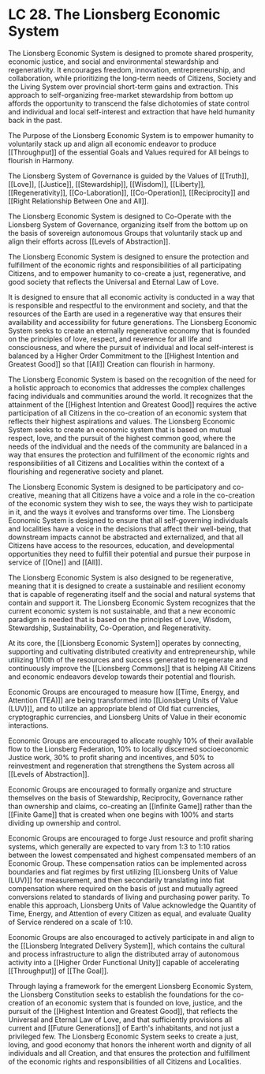 # LC 28.  The Lionsberg Economic System

The Lionsberg Economic System is designed to promote shared prosperity, economic justice, and social and environmental stewardship and regenerativity. It encourages freedom, innovation, entrepreneurship, and collaboration, while prioritizing the long-term needs of Citizens, Society and the Living System over provincial short-term gains and extraction. This approach to self-organizing free-market stewardship from bottom up affords the opportunity to transcend the false dichotomies of state control and individual and local self-interest and extraction that have held humanity back in the past. 

The Purpose of the Lionsberg Economic System is to empower humanity to voluntarily stack up and align all economic endeavor to produce [[Throughput]] of the essential Goals and Values required for All beings to flourish in Harmony. 

The Lionsberg System of Governance is guided by the Values of [[Truth]], [[Love]], [[Justice]], [[Stewardship]], [[Wisdom]], [[Liberty]], [[Regenerativity]], [[Co-Laboration]], [[Co-Operation]], [[Reciprocity]] and [[Right Relationship Between One and All]]. 

The Lionsberg Economic System is designed to Co-Operate with the Lionsberg System of Governance, organizing itself from the bottom up on the basis of sovereign autonomous Groups that voluntarily stack up and align their efforts across [[Levels of Abstraction]]. 

The Lionsberg Economic System is designed to ensure the protection and fulfillment of the economic rights and responsibilities of all participating Citizens, and to empower humanity to co-create a just, regenerative, and good society that reflects the Universal and Eternal Law of Love.

It is designed to ensure that all economic activity is conducted in a way that is responsible and respectful to the environment and society, and that the resources of the Earth are used in a regenerative way that ensures their availability and accessibility for future generations. The Lionsberg Economic System seeks to create an eternally regenerative economy that is founded on the principles of love, respect, and reverence for all life and consciousness, and where the pursuit of individual and local self-interest is balanced by a Higher Order Commitment to the [[Highest Intention and Greatest Good]] so that [[All]] Creation can flourish in harmony. 

The Lionsberg Economic System is based on the recognition of the need for a holistic approach to economics that addresses the complex challenges facing individuals and communities around the world. It recognizes that the attainment of the [[Highest Intention and Greatest Good]] requires the active participation of all Citizens in the co-creation of an economic system that reflects their highest aspirations and values. The Lionsberg Economic System seeks to create an economic system that is based on mutual respect, love, and the pursuit of the highest common good, where the needs of the individual and the needs of the community are balanced in a way that ensures the protection and fulfillment of the economic rights and responsibilities of all Citizens and Localities within the context of a flourishing and regenerative society and planet.

The Lionsberg Economic System is designed to be participatory and co-creative, meaning that all Citizens have a voice and a role in the co-creation of the economic system they wish to see, the ways they wish to participate in it, and the ways it evolves and transforms over time. The Lionsberg Economic System is designed to ensure that all self-governing individuals and localities have a voice in the decisions that affect their well-being, that downstream impacts cannot be abstracted and externalized, and that all Citizens have access to the resources, education, and developmental opportunities they need to fulfill their potential and pursue their purpose in service of [[One]] and [[All]].

The Lionsberg Economic System is also designed to be regenerative, meaning that it is designed to create a sustainable and resilient economy that is capable of regenerating itself and the social and natural systems that contain and support it. The Lionsberg Economic System recognizes that the current economic system is not sustainable, and that a new economic paradigm is needed that is based on the principles of Love, Wisdom, Stewardship, Sustainability, Co-Operation, and Regenerativity.

At its core, the [[Lionsberg Economic System]] operates by connecting, supporting and cultivating distributed creativity and entrepreneurship, while utilizing 1/10th of the resources and success generated to regenerate and continuously improve the [[Lionsberg Commons]] that is helping All Citizens and economic endeavors develop towards their potential and flourish. 

Economic Groups are encouraged to measure how [[Time, Energy, and Attention (TEA)]] are being transformed into [[Lionsberg Units of Value (LUV)]], and to utilize an appropriate blend of Old fiat currencies, cryptographic currencies, and Lionsberg Units of Value in their economic interactions. 

Economic Groups are encouraged to allocate roughly 10% of their available flow to the Lionsberg Federation, 10% to locally discerned socioeconomic Justice work, 30% to profit sharing and incentives, and 50% to reinvestment and regeneration that strengthens the System across all [[Levels of Abstraction]]. 

Economic Groups are encouraged to formally organize and structure themselves on the basis of Stewardship, Reciprocity, Governance rather than ownership and claims, co-creating an [[Infinite Game]] rather than the [[Finite Game]] that is created when one begins with 100% and starts dividing up ownership and control. 

Economic Groups are encouraged to forge Just resource and profit sharing systems, which generally are expected to vary from 1:3 to 1:10 ratios between the lowest compensated and highest compensated members of an Economic Group. These compensation ratios can be implemented across boundaries and fiat regimes by first utilizing [[Lionsberg Units of Value (LUV)]] for measurement, and then secondarily translating into fiat compensation where required on the basis of just and mutually agreed conversions related to standards of living and purchasing power parity. To enable this approach, Lionsberg Units of Value acknowledge the Quantity of Time, Energy, and Attention of every Citizen as equal, and evaluate Quality of Service rendered on a scale of 1:10. 

Economic Groups are also encouraged to actively participate in and align to the [[Lionsberg Integrated Delivery System]], which contains the cultural and process infrastructure to align the distributed array of autonomous activity into a [[Higher Order Functional Unity]] capable of accelerating [[Throughput]] of [[The Goal]]. 

Through laying a framework for the emergent Lionsberg Economic System, the Lionsberg Constitution seeks to establish the foundations for the co-creation of an economic system that is founded on love, justice, and the pursuit of the [[Highest Intention and Greatest Good]], that reflects the Universal and Eternal Law of Love, and that sufficiently provisions all current and [[Future Generations]] of Earth's inhabitants, and not just a privileged few. The Lionsberg Economic System seeks to create a just, loving, and good economy that honors the inherent worth and dignity of all individuals and all Creation, and that ensures the protection and fulfillment of the economic rights and responsibilities of all Citizens and Localities.